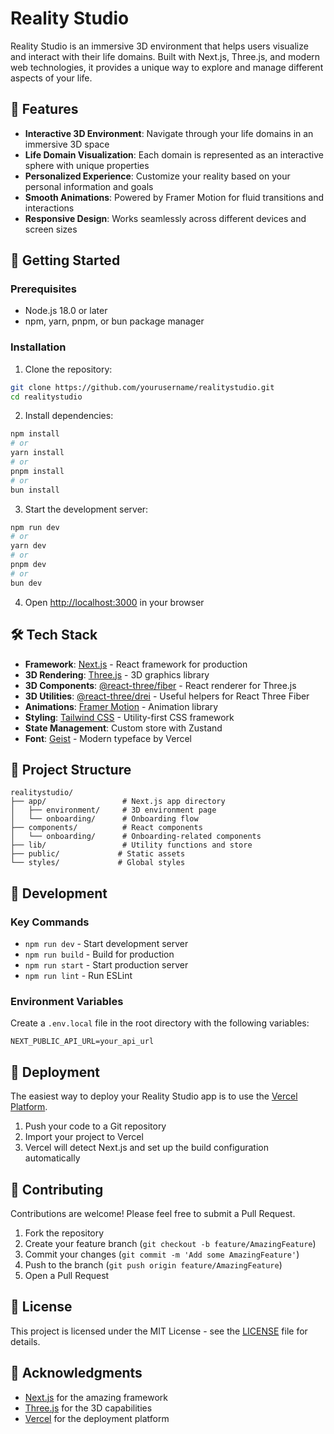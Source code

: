 # Reality Studio

Reality Studio is an immersive 3D environment that helps users visualize and interact with their life domains. Built with Next.js, Three.js, and modern web technologies, it provides a unique way to explore and manage different aspects of your life.

## 🌟 Features

- **Interactive 3D Environment**: Navigate through your life domains in an immersive 3D space
- **Life Domain Visualization**: Each domain is represented as an interactive sphere with unique properties
- **Personalized Experience**: Customize your reality based on your personal information and goals
- **Smooth Animations**: Powered by Framer Motion for fluid transitions and interactions
- **Responsive Design**: Works seamlessly across different devices and screen sizes

## 🚀 Getting Started

### Prerequisites

- Node.js 18.0 or later
- npm, yarn, pnpm, or bun package manager

### Installation

1. Clone the repository:
```bash
git clone https://github.com/yourusername/realitystudio.git
cd realitystudio
```

2. Install dependencies:
```bash
npm install
# or
yarn install
# or
pnpm install
# or
bun install
```

3. Start the development server:
```bash
npm run dev
# or
yarn dev
# or
pnpm dev
# or
bun dev
```

4. Open [http://localhost:3000](http://localhost:3000) in your browser

## 🛠️ Tech Stack

- **Framework**: [Next.js](https://nextjs.org/) - React framework for production
- **3D Rendering**: [Three.js](https://threejs.org/) - 3D graphics library
- **3D Components**: [@react-three/fiber](https://github.com/pmndrs/react-three-fiber) - React renderer for Three.js
- **3D Utilities**: [@react-three/drei](https://github.com/pmndrs/drei) - Useful helpers for React Three Fiber
- **Animations**: [Framer Motion](https://www.framer.com/motion/) - Animation library
- **Styling**: [Tailwind CSS](https://tailwindcss.com/) - Utility-first CSS framework
- **State Management**: Custom store with Zustand
- **Font**: [Geist](https://vercel.com/font) - Modern typeface by Vercel

## 📁 Project Structure

```
realitystudio/
├── app/                 # Next.js app directory
│   ├── environment/     # 3D environment page
│   └── onboarding/      # Onboarding flow
├── components/          # React components
│   └── onboarding/      # Onboarding-related components
├── lib/                 # Utility functions and store
├── public/             # Static assets
└── styles/             # Global styles
```

## 🔧 Development

### Key Commands

- `npm run dev` - Start development server
- `npm run build` - Build for production
- `npm run start` - Start production server
- `npm run lint` - Run ESLint

### Environment Variables

Create a `.env.local` file in the root directory with the following variables:

```env
NEXT_PUBLIC_API_URL=your_api_url
```

## 🚀 Deployment

The easiest way to deploy your Reality Studio app is to use the [Vercel Platform](https://vercel.com/new).

1. Push your code to a Git repository
2. Import your project to Vercel
3. Vercel will detect Next.js and set up the build configuration automatically

## 🤝 Contributing

Contributions are welcome! Please feel free to submit a Pull Request.

1. Fork the repository
2. Create your feature branch (`git checkout -b feature/AmazingFeature`)
3. Commit your changes (`git commit -m 'Add some AmazingFeature'`)
4. Push to the branch (`git push origin feature/AmazingFeature`)
5. Open a Pull Request

## 📝 License

This project is licensed under the MIT License - see the [LICENSE](LICENSE) file for details.

## 🙏 Acknowledgments

- [Next.js](https://nextjs.org/) for the amazing framework
- [Three.js](https://threejs.org/) for the 3D capabilities
- [Vercel](https://vercel.com) for the deployment platform
